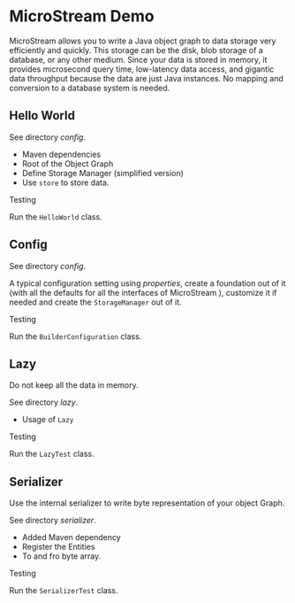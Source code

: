 # MicroStream Demo

MicroStream allows you to write a Java object graph to data storage very efficiently and quickly. This storage can be the disk, blob storage of a database, or any other medium. Since your data is stored in memory, it provides microsecond query time, low-latency data access, and gigantic data throughput because the data are just Java instances. No mapping and conversion to a database system is needed.

## Hello World

See directory _config_.

- Maven dependencies
- Root of the Object Graph
- Define Storage Manager (simplified version)
- Use `store` to store data.

Testing 

Run the `HelloWorld` class.

## Config

See directory _config_.

A typical configuration setting using _properties_, create a foundation out of it (with all the defaults for all the interfaces of MicroStream ), customize it if needed and create the `StorageManager` out of it.

Testing

Run the `BuilderConfiguration` class.

## Lazy

Do not keep all the data in memory.

See directory _lazy_.

- Usage of `Lazy`

Testing

Run the `LazyTest` class.

## Serializer

Use the internal serializer to write byte representation of your object Graph.


See directory _serializer_.

- Added Maven dependency
- Register the Entities
- To and fro byte array.

Testing

Run the `SerializerTest` class.
